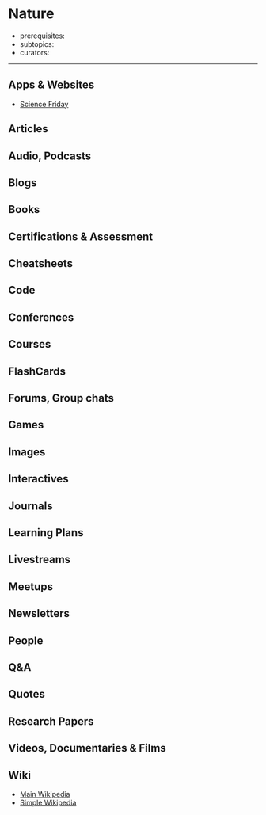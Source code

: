 # Nature

- prerequisites:
- subtopics:
- curators:

------

## Apps & Websites

- [Science Friday](https://www.sciencefriday.com/topics/nature/)

## Articles

## Audio, Podcasts

## Blogs

## Books

## Certifications & Assessment

## Cheatsheets

## Code

## Conferences

## Courses

## FlashCards

## Forums, Group chats

## Games

## Images

## Interactives

## Journals

## Learning Plans

## Livestreams

## Meetups

## Newsletters

## People

## Q&A

## Quotes

## Research Papers

## Videos, Documentaries & Films

## Wiki

- [Main Wikipedia](https://en.wikipedia.org/wiki/Nature)
- [Simple Wikipedia](https://simple.wikipedia.org/wiki/Nature)

